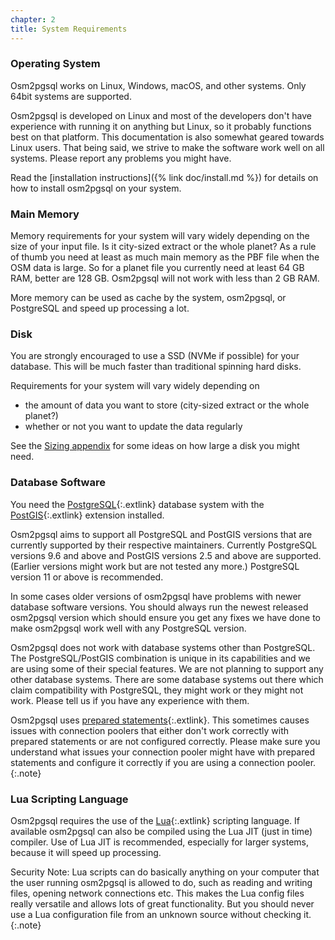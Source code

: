 ```yaml
---
chapter: 2
title: System Requirements
---
```


### Operating System

Osm2pgsql works on Linux, Windows, macOS, and other systems. Only 64bit systems
are supported.

Osm2pgsql is developed on Linux and most of the developers don't have
experience with running it on anything but Linux, so it probably functions best
on that platform. This documentation is also somewhat geared towards Linux
users. That being said, we strive to make the software work well on all
systems. Please report any problems you might have.

Read the [installation instructions]({% link doc/install.md %}) for details
on how to install osm2pgsql on your system.

### Main Memory

Memory requirements for your system will vary widely depending on the size of
your input file. Is it city-sized extract or the whole planet? As a rule of
thumb you need at least as much main memory as the PBF file when the OSM data
is large. So for a planet file you currently need at least 64 GB RAM, better
are 128 GB. Osm2pgsql will not work with less than 2 GB RAM.

More memory can be used as cache by the system, osm2pgsql, or PostgreSQL and
speed up processing a lot.

### Disk

You are strongly encouraged to use a SSD (NVMe if possible) for your database.
This will be much faster than traditional spinning hard disks.

Requirements for your system will vary widely depending on
* the amount of data you want to store (city-sized extract or the whole planet?)
* whether or not you want to update the data regularly

See the [Sizing appendix](#sizing) for some ideas on how large a disk you might
need.

### Database Software

You need the [PostgreSQL](https://www.postgresql.org/){:.extlink} database
system with the [PostGIS](https://postgis.net/){:.extlink} extension installed.

Osm2pgsql aims to support all PostgreSQL and PostGIS versions that are
currently supported by their respective maintainers. Currently PostgreSQL
versions 9.6 and above and PostGIS versions 2.5 and above are supported.
(Earlier versions might work but are not tested any more.) PostgreSQL version
11 or above is recommended.

In some cases older versions of osm2pgsql have problems with newer database
software versions. You should always run the newest released osm2pgsql version
which should ensure you get any fixes we have done to make osm2pgsql work well
with any PostgreSQL version.

Osm2pgsql does not work with database systems other than PostgreSQL. The
PostgreSQL/PostGIS combination is unique in its capabilities and we are using
some of their special features. We are not planning to support any other
database systems. There are some database systems out there which claim
compatibility with PostgreSQL, they might work or they might not work. Please
tell us if you have any experience with them.

Osm2pgsql uses [prepared
statements](https://www.postgresql.org/docs/current/sql-prepare.html){:.extlink}.
This sometimes causes issues with connection poolers that either don't work
correctly with prepared statements or are not configured correctly. Please make
sure you understand what issues your connection pooler might have with prepared
statements and configure it correctly if you are using a connection pooler.
{:.note}

### Lua Scripting Language

Osm2pgsql requires the use of the [Lua](https://www.lua.org/){:.extlink}
scripting language. If available osm2pgsql can also be compiled using the Lua
JIT (just in time) compiler. Use of Lua JIT is recommended, especially for
larger systems, because it will speed up processing.

Security Note: Lua scripts can do basically anything on your computer that the
user running osm2pgsql is allowed to do, such as reading and writing files,
opening network connections etc. This makes the Lua config files really
versatile and allows lots of great functionality. But you should never use a
Lua configuration file from an unknown source without checking it.
{:.note}

